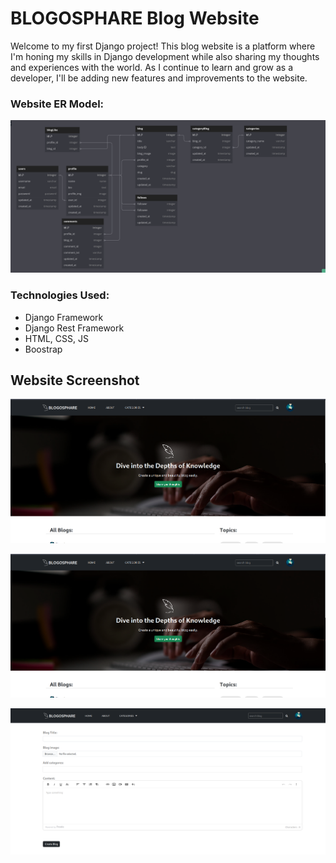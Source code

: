 # BLOGOSPHARE Blog Website
Welcome to my first Django project! This blog website is a platform where I'm honing my skills in Django development while also sharing my thoughts and experiences with the world. As I continue to learn and grow as a developer, I'll be adding new features and improvements to the website.


### Website ER Model:
![BLOG website ER MODEL!](./images/blog_model.png)

### Technologies Used:
- Django Framework
- Django Rest Framework
- HTML, CSS, JS
- Boostrap
    

## Website Screenshot
![BLOG website ER MODEL!](./images/front_end1.png)

![BLOG website ER MODEL!](./images/front_end1.png)

![BLOG website ER MODEL!](./images/front_end3.png)
